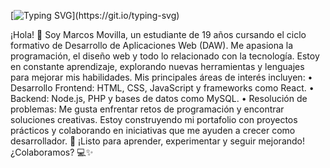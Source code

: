 [![Typing SVG](https://readme-typing-svg.herokuapp.com?font=Fira+Code&pause=1000&center=true&vCenter=true&width=435&lines=Hello%2C+I'm+Marcos+Movilla.)](https://git.io/typing-svg)


¡Hola! 👋 Soy Marcos Movilla, un estudiante de 19 años cursando el ciclo formativo de Desarrollo de Aplicaciones Web (DAW). Me apasiona la programación, el diseño web y todo lo relacionado con la tecnología. Estoy en constante aprendizaje, explorando nuevas herramientas y lenguajes para mejorar mis habilidades.
Mis principales áreas de interés incluyen:
•	Desarrollo Frontend: HTML, CSS, JavaScript y frameworks como React.
•	Backend: Node.js, PHP y bases de datos como MySQL.
•	Resolución de problemas: Me gusta enfrentar retos de programación y encontrar soluciones creativas.
Estoy construyendo mi portafolio con proyectos prácticos y colaborando en iniciativas que me ayuden a crecer como desarrollador. 🚀 ¡Listo para aprender, experimentar y seguir mejorando!
¿Colaboramos? 💻✨
